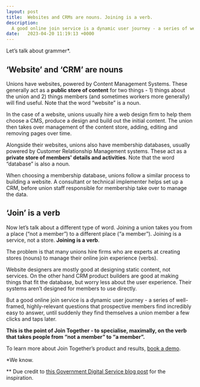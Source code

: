 ```yaml
---
layout: post
title:  Websites and CRMs are nouns. Joining is a verb.
description:
  A good online join service is a dynamic user journey - a series of well-framed, highly-relevant questions that prospective members find incredibly easy to answer, until suddenly they find themselves a union member a few clicks and taps later.
date:   2023-04-20 11:19:13 +0000
---
```


Let’s talk about grammer*.

## ‘Website’ and ‘CRM’ are nouns

Unions have websites, powered by Content Management Systems. These generally act as a **public store of content** for two things - 1) things about the union and 2) things members (and sometimes workers more generally) will find useful. Note that the word “website” is a noun.

In the case of a website, unions usually hire a web design firm to help them choose a CMS, produce a design and build out the initial content. The union then takes over management of the content store, adding, editing and removing pages over time.

Alongside their websites, unions also have membership databases, usually powered by Customer Relationship Management systems. These act as a **private store of members' details and activities**. Note that the word “database” is also a noun.

When choosing a membership database, unions follow a similar process to building a website. A consultant or technical implementer helps set up a CRM, before union staff responsible for membership take over to manage the data.

## ‘Join’ is a verb

Now let’s talk about a different type of word. Joining a union takes you from a place (“not a member”) to a different place (“a member”). Joining is a service, not a store. **Joining is a verb**.

The problem is that many unions hire firms who are experts at creating stores (nouns) to manage their online join experience (verbs). 

Website designers are mostly good at designing static content, not services. On the other hand CRM product builders are good at making things that fit the database, but worry less about the user experience. Their systems aren’t designed for members to use directly.

But a good online join service is a dynamic user journey - a series of well-framed, highly-relevant questions that prospective members find incredibly easy to answer, until suddenly they find themselves a union member a few clicks and taps later.

**This is the point of Join Together - to specialise, maximally, on the verb that takes people from “not a member” to “a member”.**

To learn more about Join Together’s product and results, [book a demo](https://calendly.com/join-together/hello). 

\*We know.

\** Due credit to [this Government Digital Service blog post](https://designnotes.blog.gov.uk/2015/06/22/good-services-are-verbs-2/) for the inspiration.

